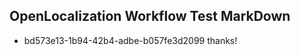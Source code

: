 ## OpenLocalization Workflow Test MarkDown
* bd573e13-1b94-42b4-adbe-b057fe3d2099 
thanks!<!--HONumber=Mar16_HO2-->

